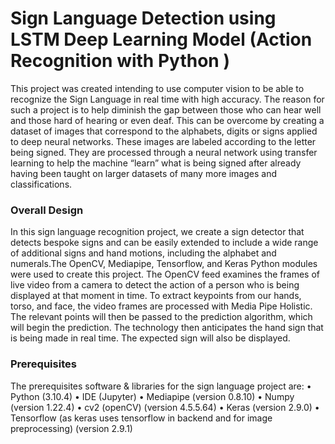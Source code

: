 # Sign Language Detection using LSTM Deep  Learning Model (Action Recognition with Python )

This project was created intending to use 
computer vision to be able to recognize the Sign Language in 
real time with high accuracy. The reason for such a project is 
to help diminish the gap between those who can hear well and 
those hard of hearing or even deaf. This can be overcome by 
creating a dataset of images that correspond to the alphabets, 
digits or signs applied to deep neural networks. These images 
are labeled according to the letter being signed. They are 
processed through a neural network using transfer learning to 
help the machine “learn” what is being signed after already 
having been taught on larger datasets of many more images 
and classifications.

### Overall Design
In this sign language recognition project, we create a 
sign detector that detects bespoke signs and can be easily 
extended to include a wide range of additional signs and 
hand motions, including the alphabet and numerals.The 
OpenCV, Mediapipe, Tensorflow, and Keras Python 
modules were used to create this project. The OpenCV feed 
examines the frames of live video from a camera to detect 
the action of a person who is being displayed at that moment 
in time. To extract keypoints from our hands, torso, and 
face, the video frames are processed with Media Pipe 
Holistic. The relevant points will then be passed to the 
prediction algorithm, which will begin the prediction. The 
technology then anticipates the hand sign that is being made 
in real time. The expected sign will also be displayed.
### Prerequisites
The prerequisites software & libraries for the sign language 
project are:
• Python (3.10.4)
• IDE (Jupyter)
• Mediapipe (version 0.8.10)
• Numpy (version 1.22.4)
• cv2 (openCV) (version 4.5.5.64)
• Keras (version 2.9.0)
• Tensorflow (as keras uses tensorflow in backend 
and for image preprocessing) (version 2.9.1)
